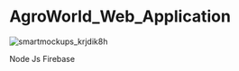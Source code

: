 # AgroWorld_Web_Application

![smartmockups_krjdik8h](https://user-images.githubusercontent.com/59603716/126905247-fe60fd04-74bd-4cde-a7fa-b819972a27aa.png)

Node Js Firebase
